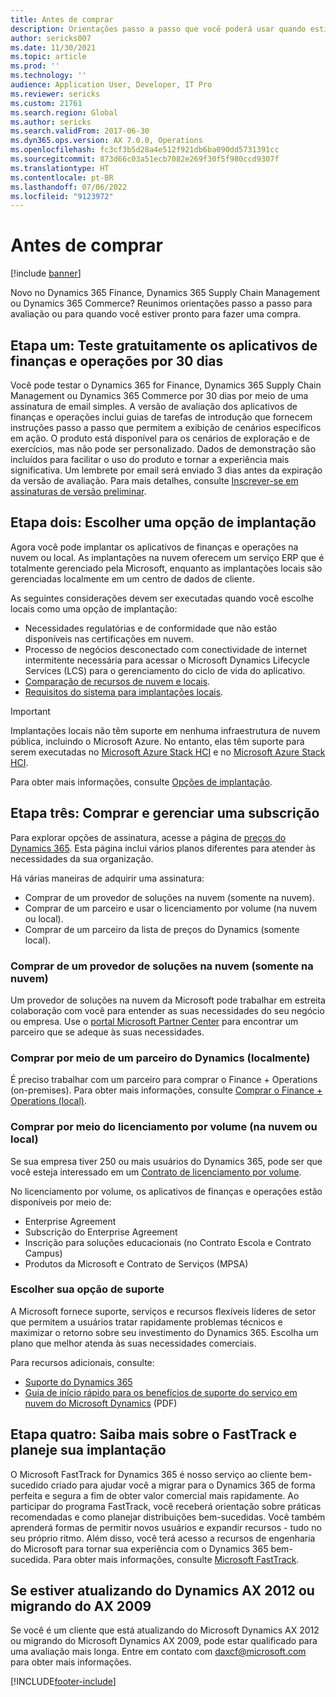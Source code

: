 ```yaml
---
title: Antes de comprar
description: Orientações passo a passo que você poderá usar quando estiver considerando a compra do Dynamics 365 Finance, Dynamics 365 Supply Chain Management ou Dynamics 365 Commerce.
author: sericks007
ms.date: 11/30/2021
ms.topic: article
ms.prod: ''
ms.technology: ''
audience: Application User, Developer, IT Pro
ms.reviewer: sericks
ms.custom: 21761
ms.search.region: Global
ms.author: sericks
ms.search.validFrom: 2017-06-30
ms.dyn365.ops.version: AX 7.0.0, Operations
ms.openlocfilehash: fc3cf3b5d28a4e512f921db6ba090dd5731391cc
ms.sourcegitcommit: 873d66c03a51ecb7082e269f30f5f980ccd9307f
ms.translationtype: HT
ms.contentlocale: pt-BR
ms.lasthandoff: 07/06/2022
ms.locfileid: "9123972"
---
```

# <a name="before-you-buy"></a>Antes de comprar

[!include [banner](../includes/banner.md)]

Novo no Dynamics 365 Finance, Dynamics 365 Supply Chain Management ou Dynamics 365 Commerce? Reunimos orientações passo a passo para avaliação ou para quando você estiver pronto para fazer uma compra.

## <a name="step-one-try-out-finance-and-operations-free-for-30-days"></a>Etapa um: Teste gratuitamente os aplicativos de finanças e operações por 30 dias

Você pode testar o Dynamics 365 for Finance, Dynamics 365 Supply Chain Management ou Dynamics 365 Commerce por 30 dias por meio de uma assinatura de email simples. A versão de avaliação dos aplicativos de finanças e operações inclui guias de tarefas de introdução que fornecem instruções passo a passo que permitem a exibição de cenários específicos em ação. O produto está disponível para os cenários de exploração e de exercícios, mas não pode ser personalizado. Dados de demonstração são incluídos para facilitar o uso do produto e tornar a experiência mais significativa. Um lembrete por email será enviado 3 dias antes da expiração da versão de avaliação. Para mais detalhes, consulte [Inscrever-se em assinaturas de versão preliminar](../../dev-itpro/dev-tools/sign-up-preview-subscription.md#subscribe).

## <a name="step-two-choose-a-deployment-option"></a>Etapa dois: Escolher uma opção de implantação

Agora você pode implantar os aplicativos de finanças e operações na nuvem ou local. As implantações na nuvem oferecem um serviço ERP que é totalmente gerenciado pela Microsoft, enquanto as implantações locais são gerenciadas localmente em um centro de dados de cliente.

As seguintes considerações devem ser executadas quando você escolhe locais como uma opção de implantação:

- Necessidades regulatórias e de conformidade que não estão disponíveis nas certificações em nuvem.
- Processo de negócios desconectado com conectividade de internet intermitente necessária para acessar o Microsoft Dynamics Lifecycle Services (LCS) para o gerenciamento do ciclo de vida do aplicativo.
- [Comparação de recursos de nuvem e locais](cloud-prem-comparison.md).
- [Requisitos do sistema para implantações locais](system-requirements-on-prem.md).

> [!IMPORTANT]
> Implantações locais não têm suporte em nenhuma infraestrutura de nuvem pública, incluindo o Microsoft Azure. No entanto, elas têm suporte para serem executadas no [Microsoft Azure Stack HCI](https://azure.microsoft.com/products/azure-stack/hci/) e no [Microsoft Azure Stack HCI](https://azure.microsoft.com/products/azure-stack/hub/).

Para obter mais informações, consulte [Opções de implantação](../../dev-itpro/deployment/choose-deployment-type.md).

## <a name="step-three-buy-and-manage-a-subscription"></a>Etapa três: Comprar e gerenciar uma subscrição

Para explorar opções de assinatura, acesse a página de [preços do Dynamics 365](https://www.microsoft.com/dynamics365/pricing). Esta página inclui vários planos diferentes para atender às necessidades da sua organização.

Há várias maneiras de adquirir uma assinatura:

- Comprar de um provedor de soluções na nuvem (somente na nuvem).
- Comprar de um parceiro e usar o licenciamento por volume (na nuvem ou local).
- Comprar de um parceiro da lista de preços do Dynamics (somente local).

### <a name="buy-through-a-cloud-solution-provider-cloud-only"></a>Comprar de um provedor de soluções na nuvem (somente na nuvem)

Um provedor de soluções na nuvem da Microsoft pode trabalhar em estreita colaboração com você para entender as suas necessidades do seu negócio ou empresa. Use o [portal Microsoft Partner Center](https://partnercenter.microsoft.com/partner/home) para encontrar um parceiro que se adeque às suas necessidades.

### <a name="buy-through-a-dynamics-partner-on-premises"></a>Comprar por meio de um parceiro do Dynamics (localmente)

É preciso trabalhar com um parceiro para comprar o Finance + Operations (on-premises). Para obter mais informações, consulte [Comprar o Finance + Operations (local)](purchase-on-premises.md).

### <a name="buy-through-volume-licensing-cloud-or-on-premises"></a>Comprar por meio do licenciamento por volume (na nuvem ou local)

Se sua empresa tiver 250 ou mais usuários do Dynamics 365, pode ser que você esteja interessado em um [Contrato de licenciamento por volume](https://www.microsoft.com/Licensing/product-licensing/dynamics365).

No licenciamento por volume, os aplicativos de finanças e operações estão disponíveis por meio de:

- Enterprise Agreement
- Subscrição do Enterprise Agreement
- Inscrição para soluções educacionais (no Contrato Escola e Contrato Campus)
- Produtos da Microsoft e Contrato de Serviços (MPSA)

### <a name="choose-your-support-option"></a>Escolher sua opção de suporte

A Microsoft fornece suporte, serviços e recursos flexíveis líderes de setor que permitem a usuários tratar rapidamente problemas técnicos e maximizar o retorno sobre seu investimento do Dynamics 365. Escolha um plano que melhor atenda às suas necessidades comerciais.

Para recursos adicionais, consulte:

- [Suporte do Dynamics 365](https://www.microsoft.com/dynamics365/support)
- [Guia de início rápido para os benefícios de suporte do serviço em nuvem do Microsoft Dynamics](https://go.microsoft.com/fwlink/?LinkId=530335) (PDF)

## <a name="step-four-learn-about-fasttrack-and-plan-your-deployment"></a>Etapa quatro: Saiba mais sobre o FastTrack e planeje sua implantação

O Microsoft FastTrack for Dynamics 365 é nosso serviço ao cliente bem-sucedido criado para ajudar você a migrar para o Dynamics 365 de forma perfeita e segura a fim de obter valor comercial mais rapidamente. Ao participar do programa FastTrack, você receberá orientação sobre práticas recomendadas e como planejar distribuições bem-sucedidas. Você também aprenderá formas de permitir novos usuários e expandir recursos - tudo no seu próprio ritmo. Além disso, você terá acesso a recursos de engenharia do Microsoft para tornar sua experiência com o Dynamics 365 bem-sucedida. Para obter mais informações, consulte [Microsoft FastTrack](/dynamics365/fasttrack/).

## <a name="if-you-are-upgrading-from-dynamics-ax-2012-or-migrating-from-ax-2009"></a>Se estiver atualizando do Dynamics AX 2012 ou migrando do AX 2009

Se você é um cliente que está atualizando do Microsoft Dynamics AX 2012 ou migrando do Microsoft Dynamics AX 2009, pode estar qualificado para uma avaliação mais longa. Entre em contato com <daxcf@microsoft.com> para obter mais informações.


[!INCLUDE[footer-include](../../../includes/footer-banner.md)]

